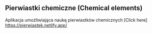 ## Pierwiastki chemiczne (Chemical elements)

Aplikacja umożliwiająca naukę pierwiastków chemicznych 
[Click here] https://pierwiastek.netlify.app/



